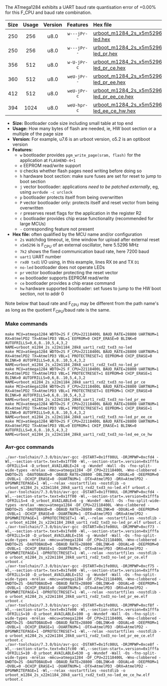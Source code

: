 The ATmega1284 exhibits a UART baud rate quantisation error of +0.00% for this F_CPU and baud rate combination.

|Size|Usage|Version|Features|Hex file|
|:-:|:-:|:-:|:-:|:--|
|250|256|u8.0|`w---jPr--`|[urboot_m1284_2s_x5m5296_7k2_uart1_rxd2_txd3_no-led.hex](https://raw.githubusercontent.com/stefanrueger/urboot.hex/main/mcus/atmega1284/watchdog_2_s/external_oscillator_x/%2B5m529600_hz/%2B%2B%2B7k2_baud/uart1_rxd2_txd3/no-led/urboot_m1284_2s_x5m5296_7k2_uart1_rxd2_txd3_no-led.hex)|
|250|256|u8.0|`w---jPr--`|[urboot_m1284_2s_x5m5296_7k2_uart1_rxd2_txd3_no-led_pr.hex](https://raw.githubusercontent.com/stefanrueger/urboot.hex/main/mcus/atmega1284/watchdog_2_s/external_oscillator_x/%2B5m529600_hz/%2B%2B%2B7k2_baud/uart1_rxd2_txd3/no-led/urboot_m1284_2s_x5m5296_7k2_uart1_rxd2_txd3_no-led_pr.hex)|
|356|512|u8.0|`w-U-jPr-c`|[urboot_m1284_2s_x5m5296_7k2_uart1_rxd2_txd3_no-led_pr_ce.hex](https://raw.githubusercontent.com/stefanrueger/urboot.hex/main/mcus/atmega1284/watchdog_2_s/external_oscillator_x/%2B5m529600_hz/%2B%2B%2B7k2_baud/uart1_rxd2_txd3/no-led/urboot_m1284_2s_x5m5296_7k2_uart1_rxd2_txd3_no-led_pr_ce.hex)|
|360|512|u8.0|`weU-jPr--`|[urboot_m1284_2s_x5m5296_7k2_uart1_rxd2_txd3_no-led_pr_ee.hex](https://raw.githubusercontent.com/stefanrueger/urboot.hex/main/mcus/atmega1284/watchdog_2_s/external_oscillator_x/%2B5m529600_hz/%2B%2B%2B7k2_baud/uart1_rxd2_txd3/no-led/urboot_m1284_2s_x5m5296_7k2_uart1_rxd2_txd3_no-led_pr_ee.hex)|
|412|512|u8.0|`weU-jPr-c`|[urboot_m1284_2s_x5m5296_7k2_uart1_rxd2_txd3_no-led_pr_ee_ce.hex](https://raw.githubusercontent.com/stefanrueger/urboot.hex/main/mcus/atmega1284/watchdog_2_s/external_oscillator_x/%2B5m529600_hz/%2B%2B%2B7k2_baud/uart1_rxd2_txd3/no-led/urboot_m1284_2s_x5m5296_7k2_uart1_rxd2_txd3_no-led_pr_ee_ce.hex)|
|394|1024|u8.0|`weU-hpr-c`|[urboot_m1284_2s_x5m5296_7k2_uart1_rxd2_txd3_no-led_ee_ce_hw.hex](https://raw.githubusercontent.com/stefanrueger/urboot.hex/main/mcus/atmega1284/watchdog_2_s/external_oscillator_x/%2B5m529600_hz/%2B%2B%2B7k2_baud/uart1_rxd2_txd3/no-led/urboot_m1284_2s_x5m5296_7k2_uart1_rxd2_txd3_no-led_ee_ce_hw.hex)|

- **Size:** Bootloader code size including small table at top end
- **Usage:** How many bytes of flash are needed, ie, HW boot section or a multiple of the page size
- **Version:** For example, u7.6 is an urboot version, o5.2 is an optiboot version
- **Features:**
  + `w` bootloader provides `pgm_write_page(sram, flash)` for the application at `FLASHEND-4+1`
  + `e` EEPROM read/write support
  + `U` checks whether flash pages need writing before doing so
  + `h` hardware boot section: make sure fuses are set for reset to jump to boot section
  + `j` vector bootloader: applications *need to be patched externally*, eg, using `avrdude -c urclock`
  + `p` bootloader protects itself from being overwritten
  + `P` vector bootloader only: protects itself and reset vector from being overwritten
  + `r` preserves reset flags for the application in the register R2
  + `c` bootloader provides chip erase functionality (recommended for large MCUs)
  + `-` corresponding feature not present
- **Hex file:** often qualified by the MCU name and/or configuration
  + `2s` watchdog timeout, ie, time window for upload after external reset
  + `x5m5296` is F<sub>CPU</sub> of an external oscillator, here 5.5296 MHz
  + `7k2` shows the fixed communication baud rate, here 7200 baud
  + `uart1` UART number
  + `rxd0 txd1` I/O using, in this example, lines RX `D0` and TX `D1`
  + `no-led` bootloader does not operate LEDs
  + `pr` vector bootloader protecting the reset vector
  + `ee` bootloader supports EEPROM read/write
  + `ce` bootloader provides a chip erase command
  + `hw` hardware supported bootloader: set fuses to jump to the HW boot section, not to addr 0


Note below that baud rate and F<sub>CPU</sub> may be different from the path name's as long as the quotient F<sub>CPU</sub>/baud rate is the same.

### Make commands
```
make MCU=atmega1284 WDTO=2S F_CPU=22118400L BAUD_RATE=28800 UARTNUM=1 RX=AtmelPD2 TX=AtmelPD3 VBL=1 EEPROM=0 CHIP_ERASE=0 BLINK=0 AUTOFRILLS=0,6,8..10,5,4,3,2 NAME=urboot_m1284_2s_x22m1184_28k8_uart1_rxd2_txd3_no-led
make MCU=atmega1284 WDTO=2S F_CPU=22118400L BAUD_RATE=28800 UARTNUM=1 RX=AtmelPD2 TX=AtmelPD3 VBL=1 PROTECTRESET=1 EEPROM=0 CHIP_ERASE=0 BLINK=0 AUTOFRILLS=0,6,8..10,5,4,3,2 NAME=urboot_m1284_2s_x22m1184_28k8_uart1_rxd2_txd3_no-led_pr
make MCU=atmega1284 WDTO=2S F_CPU=22118400L BAUD_RATE=28800 UARTNUM=1 RX=AtmelPD2 TX=AtmelPD3 VBL=1 PROTECTRESET=1 EEPROM=0 CHIP_ERASE=1 BLINK=0 AUTOFRILLS=0,6,8..10,5,4,3,2 NAME=urboot_m1284_2s_x22m1184_28k8_uart1_rxd2_txd3_no-led_pr_ce
make MCU=atmega1284 WDTO=2S F_CPU=22118400L BAUD_RATE=28800 UARTNUM=1 RX=AtmelPD2 TX=AtmelPD3 VBL=1 PROTECTRESET=1 EEPROM=1 CHIP_ERASE=0 BLINK=0 AUTOFRILLS=0,6,8..10,5,4,3,2 NAME=urboot_m1284_2s_x22m1184_28k8_uart1_rxd2_txd3_no-led_pr_ee
make MCU=atmega1284 WDTO=2S F_CPU=22118400L BAUD_RATE=28800 UARTNUM=1 RX=AtmelPD2 TX=AtmelPD3 VBL=1 PROTECTRESET=1 EEPROM=1 CHIP_ERASE=1 BLINK=0 AUTOFRILLS=0,6,8..10,5,4,3,2 NAME=urboot_m1284_2s_x22m1184_28k8_uart1_rxd2_txd3_no-led_pr_ee_ce
make MCU=atmega1284 WDTO=2S F_CPU=22118400L BAUD_RATE=28800 UARTNUM=1 RX=AtmelPD2 TX=AtmelPD3 VBL=0 EEPROM=1 CHIP_ERASE=1 BLINK=0 AUTOFRILLS=0,6,8..10,5,4,3,2 NAME=urboot_m1284_2s_x22m1184_28k8_uart1_rxd2_txd3_no-led_ee_ce_hw
```

### Avr-gcc commands
```
./avr-toolchain/7.3.0/bin/avr-gcc -DSTART=0x1ff00UL -DRJMPWP=0xcfd4 -Wl,--section-start=.text=0x1ff00 -Wl,--section-start=.version=0x1fffa -DFRILLS=4 -D_urboot_AVAILABLE=24 -g -Wundef -Wall -Os -fno-split-wide-types -mrelax -mmcu=atmega1284 -DF_CPU=22118400L -Wno-clobbered -DWDTO=2S -DAUTOBAUD=0 -DBAUD_RATE=28800 -DBLINK=0 -DDUAL=0 -DEEPROM=0 -DVBL=1 -DCHIP_ERASE=0 -DUARTNUM=1 -DTX=AtmelPD3 -DRX=AtmelPD2 -DPGMWRITEPAGE=1 -Wl,--relax -nostartfiles -nostdlib -o urboot_m1284_2s_x22m1184_28k8_uart1_rxd2_txd3_no-led.elf urboot.c
./avr-toolchain/7.3.0/bin/avr-gcc -DSTART=0x1ff00UL -DRJMPWP=0xcfd4 -Wl,--section-start=.text=0x1ff00 -Wl,--section-start=.version=0x1fffa -DFRILLS=4 -D_urboot_AVAILABLE=6 -g -Wundef -Wall -Os -fno-split-wide-types -mrelax -mmcu=atmega1284 -DF_CPU=22118400L -Wno-clobbered -DWDTO=2S -DAUTOBAUD=0 -DBAUD_RATE=28800 -DBLINK=0 -DDUAL=0 -DEEPROM=0 -DVBL=1 -DCHIP_ERASE=0 -DUARTNUM=1 -DTX=AtmelPD3 -DRX=AtmelPD2 -DPGMWRITEPAGE=1 -DPROTECTRESET=1 -Wl,--relax -nostartfiles -nostdlib -o urboot_m1284_2s_x22m1184_28k8_uart1_rxd2_txd3_no-led_pr.elf urboot.c
./avr-toolchain/7.3.0/bin/avr-gcc -DSTART=0x1fe00UL -DRJMPWP=0xcf73 -Wl,--section-start=.text=0x1fe00 -Wl,--section-start=.version=0x1fffa -DFRILLS=10 -D_urboot_AVAILABLE=156 -g -Wundef -Wall -Os -fno-split-wide-types -mrelax -mmcu=atmega1284 -DF_CPU=22118400L -Wno-clobbered -DWDTO=2S -DAUTOBAUD=0 -DBAUD_RATE=28800 -DBLINK=0 -DDUAL=0 -DEEPROM=0 -DVBL=1 -DCHIP_ERASE=1 -DUARTNUM=1 -DTX=AtmelPD3 -DRX=AtmelPD2 -DPGMWRITEPAGE=1 -DPROTECTRESET=1 -Wl,--relax -nostartfiles -nostdlib -o urboot_m1284_2s_x22m1184_28k8_uart1_rxd2_txd3_no-led_pr_ce.elf urboot.c
./avr-toolchain/7.3.0/bin/avr-gcc -DSTART=0x1fe00UL -DRJMPWP=0xcf75 -Wl,--section-start=.text=0x1fe00 -Wl,--section-start=.version=0x1fffa -DFRILLS=10 -D_urboot_AVAILABLE=152 -g -Wundef -Wall -Os -fno-split-wide-types -mrelax -mmcu=atmega1284 -DF_CPU=22118400L -Wno-clobbered -DWDTO=2S -DAUTOBAUD=0 -DBAUD_RATE=28800 -DBLINK=0 -DDUAL=0 -DEEPROM=1 -DVBL=1 -DCHIP_ERASE=0 -DUARTNUM=1 -DTX=AtmelPD3 -DRX=AtmelPD2 -DPGMWRITEPAGE=1 -DPROTECTRESET=1 -Wl,--relax -nostartfiles -nostdlib -o urboot_m1284_2s_x22m1184_28k8_uart1_rxd2_txd3_no-led_pr_ee.elf urboot.c
./avr-toolchain/7.3.0/bin/avr-gcc -DSTART=0x1fe00UL -DRJMPWP=0xcf8f -Wl,--section-start=.text=0x1fe00 -Wl,--section-start=.version=0x1fffa -DFRILLS=10 -D_urboot_AVAILABLE=100 -g -Wundef -Wall -Os -fno-split-wide-types -mrelax -mmcu=atmega1284 -DF_CPU=22118400L -Wno-clobbered -DWDTO=2S -DAUTOBAUD=0 -DBAUD_RATE=28800 -DBLINK=0 -DDUAL=0 -DEEPROM=1 -DVBL=1 -DCHIP_ERASE=1 -DUARTNUM=1 -DTX=AtmelPD3 -DRX=AtmelPD2 -DPGMWRITEPAGE=1 -DPROTECTRESET=1 -Wl,--relax -nostartfiles -nostdlib -o urboot_m1284_2s_x22m1184_28k8_uart1_rxd2_txd3_no-led_pr_ee_ce.elf urboot.c
./avr-toolchain/7.3.0/bin/avr-gcc -DSTART=0x1fc00UL -DRJMPWP=0xce8f -Wl,--section-start=.text=0x1fc00 -Wl,--section-start=.version=0x1fffa -DFRILLS=10 -D_urboot_AVAILABLE=630 -g -Wundef -Wall -Os -fno-split-wide-types -mrelax -mmcu=atmega1284 -DF_CPU=22118400L -Wno-clobbered -DWDTO=2S -DAUTOBAUD=0 -DBAUD_RATE=28800 -DBLINK=0 -DDUAL=0 -DEEPROM=1 -DVBL=0 -DCHIP_ERASE=1 -DUARTNUM=1 -DTX=AtmelPD3 -DRX=AtmelPD2 -DPGMWRITEPAGE=1 -Wl,--relax -nostartfiles -nostdlib -o urboot_m1284_2s_x22m1184_28k8_uart1_rxd2_txd3_no-led_ee_ce_hw.elf urboot.c
```

